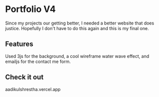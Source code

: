 # Portfolio V4

Since my projects our getting better, I needed a better website that does justice. Hopefully I don't have to do this again and this is my final one.

## Features
Used 3js for the background, a cool wireframe water wave effect, and emailjs for the contact me form.

## Check it out

aadikulshrestha.vercel.app